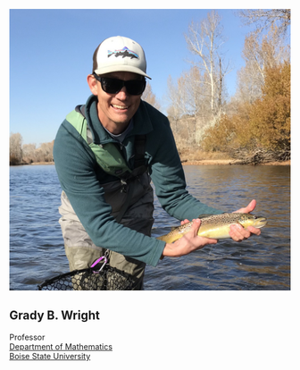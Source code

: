
![Me](images/brown_trout.jpg)
## Grady B. Wright
Professor<br>
[Department of Mathematics](http://math.boisestate.edu)<br>
[Boise State University](http://www.boisestate.edu)
